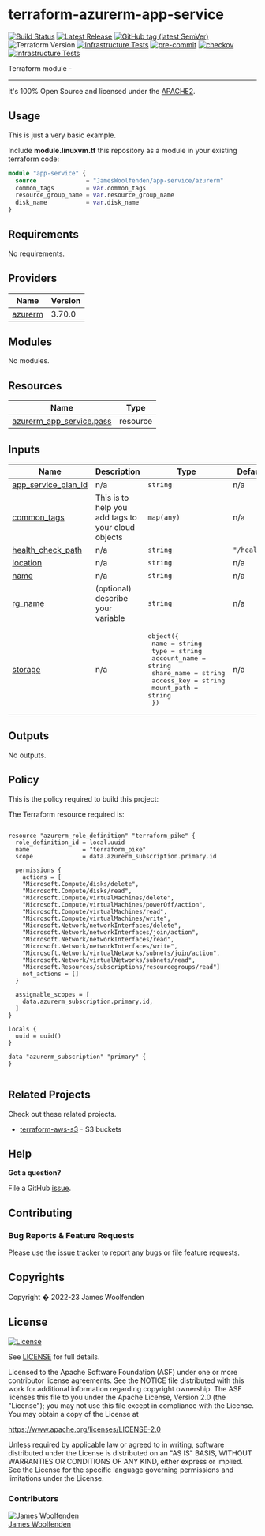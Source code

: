 # terraform-azurerm-app-service

[![Build Status](https://github.com/JamesWoolfenden/terraform-azurerm-app-service/workflows/Verify/badge.svg?branch=master)](https://github.com/JamesWoolfenden/terraform-azurerm-app-service)
[![Latest Release](https://img.shields.io/github/release/JamesWoolfenden/terraform-azurerm-app-service.svg)](https://github.com/JamesWoolfenden/terraform-azurerm-app-service/releases/latest)
[![GitHub tag (latest SemVer)](https://img.shields.io/github/tag/JamesWoolfenden/terraform-azurerm-app-service.svg?label=latest)](https://github.com/JamesWoolfenden/terraform-azurerm-app-service/releases/latest)
![Terraform Version](https://img.shields.io/badge/tf-%3E%3D0.14.0-blue.svg)
[![Infrastructure Tests](https://www.bridgecrew.cloud/badges/github/JamesWoolfenden/terraform-azurerm-app-service/cis_aws)](https://www.bridgecrew.cloud/link/badge?vcs=github&fullRepo=JamesWoolfenden%2Fterraform-azurerm-app-service&benchmark=CIS+AWS+V1.2)
[![pre-commit](https://img.shields.io/badge/pre--commit-enabled-brightgreen?logo=pre-commit&logoColor=white)](https://github.com/pre-commit/pre-commit)
[![checkov](https://img.shields.io/badge/checkov-verified-brightgreen)](https://www.checkov.io/)
[![Infrastructure Tests](https://www.bridgecrew.cloud/badges/github/jameswoolfenden/terraform-azurerm-app-service/general)](https://www.bridgecrew.cloud/link/badge?vcs=github&fullRepo=JamesWoolfenden%2Fterraform-azurerm-app-service&benchmark=INFRASTRUCTURE+SECURITY)

Terraform module -

---

It's 100% Open Source and licensed under the [APACHE2](LICENSE).

## Usage

This is just a very basic example.

Include **module.linuxvm.tf** this repository as a module in your existing terraform code:

```terraform
module "app-service" {
  source              = "JamesWoolfenden/app-service/azurerm"
  common_tags         = var.common_tags
  resource_group_name = var.resource_group_name
  disk_name           = var.disk_name
}
```

<!-- BEGINNING OF PRE-COMMIT-TERRAFORM DOCS HOOK -->
## Requirements

No requirements.

## Providers

| Name | Version |
|------|---------|
| <a name="provider_azurerm"></a> [azurerm](#provider\_azurerm) | 3.70.0 |

## Modules

No modules.

## Resources

| Name | Type |
|------|------|
| [azurerm_app_service.pass](https://registry.terraform.io/providers/hashicorp/azurerm/latest/docs/resources/app_service) | resource |

## Inputs

| Name | Description | Type | Default | Required |
|------|-------------|------|---------|:--------:|
| <a name="input_app_service_plan_id"></a> [app\_service\_plan\_id](#input\_app\_service\_plan\_id) | n/a | `string` | n/a | yes |
| <a name="input_common_tags"></a> [common\_tags](#input\_common\_tags) | This is to help you add tags to your cloud objects | `map(any)` | n/a | yes |
| <a name="input_health_check_path"></a> [health\_check\_path](#input\_health\_check\_path) | n/a | `string` | `"/health"` | no |
| <a name="input_location"></a> [location](#input\_location) | n/a | `string` | n/a | yes |
| <a name="input_name"></a> [name](#input\_name) | n/a | `string` | n/a | yes |
| <a name="input_rg_name"></a> [rg\_name](#input\_rg\_name) | (optional) describe your variable | `string` | n/a | yes |
| <a name="input_storage"></a> [storage](#input\_storage) | n/a | <pre>object({<br>    name         = string<br>    type         = string<br>    account_name = string<br>    share_name   = string<br>    access_key   = string<br>    mount_path   = string<br>  })</pre> | n/a | yes |

## Outputs

No outputs.
<!-- END OF PRE-COMMIT-TERRAFORM DOCS HOOK -->

## Policy

This is the policy required to build this project:

<!-- BEGINNING OF PRE-COMMIT-PIKE DOCS HOOK -->
The Terraform resource required is:

```golang

resource "azurerm_role_definition" "terraform_pike" {
  role_definition_id = local.uuid
  name               = "terraform_pike"
  scope              = data.azurerm_subscription.primary.id

  permissions {
    actions = [
    "Microsoft.Compute/disks/delete",
    "Microsoft.Compute/disks/read",
    "Microsoft.Compute/virtualMachines/delete",
    "Microsoft.Compute/virtualMachines/powerOff/action",
    "Microsoft.Compute/virtualMachines/read",
    "Microsoft.Compute/virtualMachines/write",
    "Microsoft.Network/networkInterfaces/delete",
    "Microsoft.Network/networkInterfaces/join/action",
    "Microsoft.Network/networkInterfaces/read",
    "Microsoft.Network/networkInterfaces/write",
    "Microsoft.Network/virtualNetworks/subnets/join/action",
    "Microsoft.Network/virtualNetworks/subnets/read",
    "Microsoft.Resources/subscriptions/resourcegroups/read"]
    not_actions = []
  }

  assignable_scopes = [
    data.azurerm_subscription.primary.id,
  ]
}

locals {
  uuid = uuid()
}

data "azurerm_subscription" "primary" {
}


```
<!-- END OF PRE-COMMIT-PIKE DOCS HOOK -->

## Related Projects

Check out these related projects.

- [terraform-aws-s3](https://github.com/jameswoolfenden/terraform-aws-s3) - S3 buckets

## Help

**Got a question?**

File a GitHub [issue](https://github.com/JamesWoolfenden/terraform-azurerm-app-service/issues).

## Contributing

### Bug Reports & Feature Requests

Please use the [issue tracker](https://github.com/JamesWoolfenden/terraform-azurerm-app-service/issues) to report any bugs or file feature requests.

## Copyrights

Copyright � 2022-23 James Woolfenden

## License

[![License](https://img.shields.io/badge/License-Apache%202.0-blue.svg)](https://opensource.org/licenses/Apache-2.0)

See [LICENSE](LICENSE) for full details.

Licensed to the Apache Software Foundation (ASF) under one
or more contributor license agreements. See the NOTICE file
distributed with this work for additional information
regarding copyright ownership. The ASF licenses this file
to you under the Apache License, Version 2.0 (the
"License"); you may not use this file except in compliance
with the License. You may obtain a copy of the License at

<https://www.apache.org/licenses/LICENSE-2.0>

Unless required by applicable law or agreed to in writing,
software distributed under the License is distributed on an
"AS IS" BASIS, WITHOUT WARRANTIES OR CONDITIONS OF ANY
KIND, either express or implied. See the License for the
specific language governing permissions and limitations
under the License.

### Contributors

[![James Woolfenden][jameswoolfenden_avatar]][jameswoolfenden_homepage]<br/>[James Woolfenden][jameswoolfenden_homepage]

[jameswoolfenden_homepage]: https://github.com/jameswoolfenden
[jameswoolfenden_avatar]: https://github.com/jameswoolfenden.png?size=150
